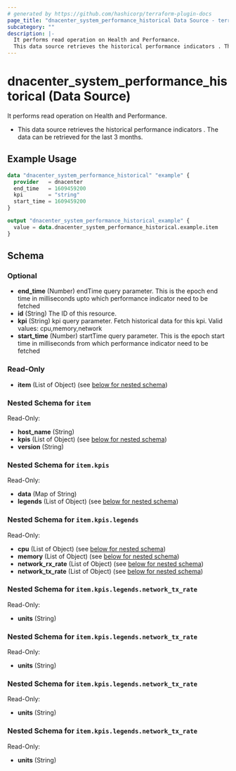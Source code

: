 ```yaml
---
# generated by https://github.com/hashicorp/terraform-plugin-docs
page_title: "dnacenter_system_performance_historical Data Source - terraform-provider-dnacenter"
subcategory: ""
description: |-
  It performs read operation on Health and Performance.
  This data source retrieves the historical performance indicators . The data can be retrieved for the last 3 months.
---
```


# dnacenter_system_performance_historical (Data Source)

It performs read operation on Health and Performance.

- This data source retrieves the historical performance indicators . The data can be retrieved for the last 3 months.

## Example Usage

```terraform
data "dnacenter_system_performance_historical" "example" {
  provider   = dnacenter
  end_time   = 1609459200
  kpi        = "string"
  start_time = 1609459200
}

output "dnacenter_system_performance_historical_example" {
  value = data.dnacenter_system_performance_historical.example.item
}
```

<!-- schema generated by tfplugindocs -->
## Schema

### Optional

- **end_time** (Number) endTime query parameter. This is the epoch end time in milliseconds upto which performance indicator need to be fetched
- **id** (String) The ID of this resource.
- **kpi** (String) kpi query parameter. Fetch historical data for this kpi. Valid values: cpu,memory,network
- **start_time** (Number) startTime query parameter. This is the epoch start time in milliseconds from which performance indicator need to be fetched

### Read-Only

- **item** (List of Object) (see [below for nested schema](#nestedatt--item))

<a id="nestedatt--item"></a>
### Nested Schema for `item`

Read-Only:

- **host_name** (String)
- **kpis** (List of Object) (see [below for nested schema](#nestedobjatt--item--kpis))
- **version** (String)

<a id="nestedobjatt--item--kpis"></a>
### Nested Schema for `item.kpis`

Read-Only:

- **data** (Map of String)
- **legends** (List of Object) (see [below for nested schema](#nestedobjatt--item--kpis--legends))

<a id="nestedobjatt--item--kpis--legends"></a>
### Nested Schema for `item.kpis.legends`

Read-Only:

- **cpu** (List of Object) (see [below for nested schema](#nestedobjatt--item--kpis--legends--cpu))
- **memory** (List of Object) (see [below for nested schema](#nestedobjatt--item--kpis--legends--memory))
- **network_rx_rate** (List of Object) (see [below for nested schema](#nestedobjatt--item--kpis--legends--network_rx_rate))
- **network_tx_rate** (List of Object) (see [below for nested schema](#nestedobjatt--item--kpis--legends--network_tx_rate))

<a id="nestedobjatt--item--kpis--legends--cpu"></a>
### Nested Schema for `item.kpis.legends.network_tx_rate`

Read-Only:

- **units** (String)


<a id="nestedobjatt--item--kpis--legends--memory"></a>
### Nested Schema for `item.kpis.legends.network_tx_rate`

Read-Only:

- **units** (String)


<a id="nestedobjatt--item--kpis--legends--network_rx_rate"></a>
### Nested Schema for `item.kpis.legends.network_tx_rate`

Read-Only:

- **units** (String)


<a id="nestedobjatt--item--kpis--legends--network_tx_rate"></a>
### Nested Schema for `item.kpis.legends.network_tx_rate`

Read-Only:

- **units** (String)


